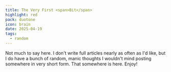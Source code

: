 ```yaml
---
title: The Very First <span>Bit</span>
highlight: red
pack: duotone
icon: brain
date: 2025-04-19
tags:
  - random
---
```


Not much to say here. I don't write full articles nearly as often as I'd like, but I do have a bunch of random, manic thoughts I wouldn't mind posting somewhere in very short form. That somewhere is here. Enjoy!
